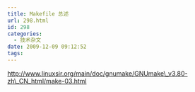 ```yaml
---
title: Makefile 总述
url: 298.html
id: 298
categories:
  - 技术杂文
date: 2009-12-09 09:12:52
tags:
---
```


http://www.linuxsir.org/main/doc/gnumake/GNUmake\_v3.80-zh\_CN_html/make-03.html